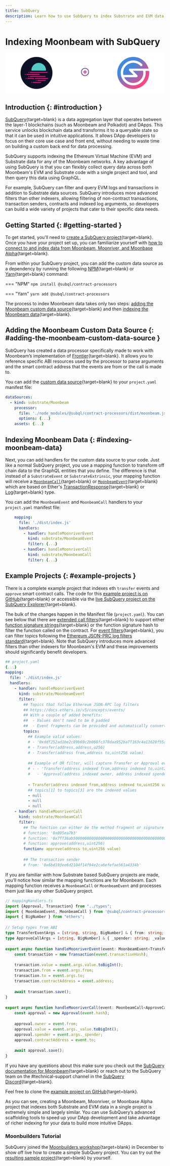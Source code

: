 ```yaml
---
title: SubQuery
description: Learn how to use SubQuery to index Substrate and EVM data for Moonbeam and Moonriver
---
```


# Indexing Moonbeam with SubQuery

![SubQuery Banner](/images/builders/integrations/indexers/subquery/subquery-banner.png)

## Introduction {: #introduction }

[SubQuery](https://subquery.network/){target=blank} is a data aggregation layer that operates between the layer-1 blockchains (such as Moonbeam and Polkadot) and DApps. This service unlocks blockchain data and transforms it to a queryable state so that it can be used in intuitive applications. It allows DApp developers to focus on their core use case and front end, without needing to waste time on building a custom back end for data processing.

SubQuery supports indexing the Ethereum Virtual Machine (EVM) and Substrate data for any of the Moonbeam networks. A key advantage of using SubQuery is that you can flexibly collect query data across both Moonbeam's EVM and Substrate code with a single project and tool, and then query this data using GraphQL.

For example, SubQuery can filter and query EVM logs and transactions in addition to Substrate data sources. SubQuery introduces more advanced filters than other indexers, allowing filtering of non-contract transactions, transaction senders, contracts and indexed log arguments, so developers can build a wide variety of projects that cater to their specific data needs.

## Getting Started {: #getting-started }

To get started, you'll need to [create a SubQuery project](https://doc.subquery.network/create/introduction/){target=blank}. Once you have your project set up, you can familiarize yourself with [how to connect to and index data from Moonbeam, Moonriver, and Moonbase Alpha](https://doc.subquery.network/create/moonbeam/){target=blank}.

From within your SubQuery project, you can add the custom data source as a dependency by running the following [NPM](https://www.npmjs.com/){target=blank} or [Yarn](https://yarnpkg.com/){target=blank} command:

=== "NPM"
    ```
    npm install @subql/contract-processors
    ```

=== "Yarn"
    ```
    yarn add @subql/contract-processors
    ```

The process to index Moonbeam data takes only two steps: [adding the Moonbeam custom data source](#adding-the-moonbeam-custom-data-source){target=blank} and then [indexing the Moonbeam data](#indexing-moonbeam-data){target=blank}.

## Adding the Moonbeam Custom Data Source {: #adding-the-moonbeam-custom-data-source }

SubQuery has created a data processor specifically made to work with Moonbeam’s implementation of [Frontier](https://github.com/paritytech/frontier){target=blank}. It allows you to reference specific ABI resources used by the processor to parse arguments and the smart contract address that the events are from or the call is made to.

You can add the [custom data source](https://doc.subquery.network/create/moonbeam/#data-source-spec){target=blank} to your `project.yaml` manifest file:

```yaml
dataSources:
  - kind: substrate/Moonbeam
    processor:
      file: './node_modules/@subql/contract-processors/dist/moonbeam.js'
      options: {...}
    assets: {...}
```

## Indexing Moonbeam Data {: #indexing-moonbeam-data}

Next, you can add handlers for the custom data source to your code. Just like a normal SubQuery project, you use a mapping function to transform off chain data to the GraphQL entities that you define. The difference is that instead of a `SubstrateEvent` or `SubstrateExtrinsic`, your mapping function will receive a [`MoonbeamCall`](https://doc.subquery.network/create/moonbeam/#moonbeamcall){target=blank} or [`MoonbeamEvent`](https://doc.subquery.network/create/moonbeam/#moonbeamevent){target=blank} which are based on Ether's [TransactionResponse](https://docs.ethers.io/v5/api/providers/types/#providers-TransactionResponse){target=blank} or [Log](https://docs.ethers.io/v5/api/providers/types/#providers-Log){target=blank} type.

You can add the `MoonbeamEvent` and `MoonbeamCall` handlers to your `project.yaml` manifest file:

```yaml
    mapping:
      file: './dist/index.js'
      handlers:
        - handler: handleMoonriverEvent
          kind: substrate/MoonbeamEvent
          filter: {...}
        - handler: handleMoonriverCall
          kind: substrate/MoonbeamCall
          filter: {...}
```

## Example Projects {: #example-projects }

There is a complete example project that indexes eth `transfer` events and `approve` smart contract calls. The code for this [example project is on GitHub](https://github.com/subquery/tutorials-moonriver-evm-starter){target=blank} or accessible via the [live SubQuery project on the SubQuery Explorer](https://explorer.subquery.network/subquery/subquery/moonriver-evm-starter-project){target=blank}.

The bulk of the changes happen in the Manifest file (`project.yaml`). You can see below that there are [extended call filters](https://doc.subquery.network/create/moonbeam/#call-filters){target=blank} to support either [function signature strings](https://docs.ethers.io/v5/api/utils/abi/fragments/#FunctionFragment){target=blank} or the function signature hash to filter the function called on the contract. For [event filters](https://doc.subquery.network/create/moonbeam/#event-filters){target=blank}, you can filter topics following the [Ethereum JSON-PRC log filters standard](https://docs.ethers.io/v5/concepts/events/){target=blank}. Note that SubQuery introduces more advanced filters than other indexers for Moonbeam's EVM and these improvements should significantly benefit developers.

```yaml
## project.yaml
{...}
mapping:
  file: './dist/index.js'
  handlers:
    - handler: handleMoonriverEvent
      kind: substrate/MoonbeamEvent
      filter:
        ## Topics that follow Ethereum JSON-RPC log filters
        ## https://docs.ethers.io/v5/concepts/events/
        ## With a couple of added benefits:
        ##  - Values don't need to be 0 padded
        ##  - Event fragments can be provided and automatically converted to their id
        topics:
          ## Example valid values:
          # - '0xddf252ad1be2c89b69c2b068fc378daa952ba7f163c4a11628f55a4df523b3ef'
          # - Transfer(address,address,u256)
          # - Transfer(address from,address to,uint256 value)

          ## Example of OR filter, will capture Transfer or Approval events
          # - - 'Transfer(address indexed from,address indexed to,uint256 value)'
          #   - 'Approval(address indexed owner, address indexed spender, uint256 value)'

          - Transfer(address indexed from,address indexed to,uint256 value)
          ## topics[1] to topics[3] are the indexed values
          - null
          - null
          - null
    - handler: handleMoonriverCall
      kind: substrate/MoonbeamCall
      filter:
        ## The function can either be the method fragment or signature
        # function: '0x095ea7b3'
        # function: '0x7ff36ab500000000000000000000000000000000000000000000000000000000'
        # function: approve(address,uint256)
        function: approve(address to,uint256 value)

        ## The transaction sender
        # from: '0x6bd193ee6d2104f14f94e2ca6efefae561a4334b'
```

If you are familiar with how Substrate based SubQuery projects are made, you’ll notice how similar the mapping functions are for Moonbeam. Each mapping function receives a `MoonbeamCall` or `MoonbeamEvent` and processes them just like any other SubQuery project.

```ts
// mappingHandlers.ts
import {Approval, Transaction} from "../types";
import { MoonbeamEvent, MoonbeamCall } from '@subql/contract-processors/dist/moonbeam';
import { BigNumber } from "ethers";

// Setup types from ABI
type TransferEventArgs = [string, string, BigNumber] & { from: string; to: string; value: BigNumber; };
type ApproveCallArgs = [string, BigNumber] & { _spender: string; _value: BigNumber; }

export async function handleMoonriverEvent(event: MoonbeamEvent<TransferEventArgs>): Promise<void> {
    const transaction = new Transaction(event.transactionHash);

    transaction.value = event.args.value.toBigInt();
    transaction.from = event.args.from;
    transaction.to = event.args.to;
    transaction.contractAddress = event.address;

    await transaction.save();
}

export async function handleMoonriverCall(event: MoonbeamCall<ApproveCallArgs>): Promise<void> {
    const approval = new Approval(event.hash);

    approval.owner = event.from;
    approval.value = event.args._value.toBigInt();
    approval.spender = event.args._spender;
    approval.contractAddress = event.to;

    await approval.save();
}
```

If you have any questions about this make sure you check out the [SubQuery documentation for Moonbeam](https://doc.subquery.network/create/moonbeam){target=blank} or reach out to the SubQuery team on the #technical-support channel in the [SubQuery Discord](https://discord.com/invite/subquery){target=blank}.

Feel free to clone the [example project on GitHub](https://github.com/subquery/tutorials-moonriver-evm-starter){target=blank}.

As you can see, creating a Moonbeam, Moonriver, or Moonbase Alpha project that indexes both Substrate and EVM data in a single project is extremely simple and largely similar. You can use SubQuery’s advanced scaffolding tools to speed up your DApp development and take advantage of richer indexing for your data to build more intuitive DApps.

### Moonbuilders Tutorial

SubQuery joined the [Moonbuilders workshop](https://www.crowdcast.io/e/moonbuilders-ws/10){target=blank} in December to show off live how to create a simple SubQuery project. You can try out the [resulting sample project](https://github.com/stwiname/moonbuilders-demo){target=blank} by yourself.
